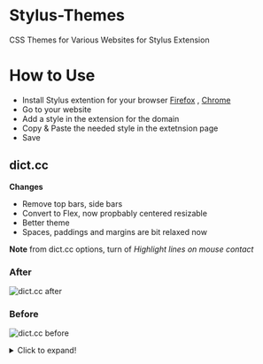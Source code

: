 # Stylus-Themes
CSS Themes for Various Websites for Stylus Extension

# How to Use
- Install Stylus extention for your browser [Firefox](https://addons.mozilla.org/en-US/firefox/addon/styl-us/) , [Chrome](https://chrome.google.com/webstore/detail/stylus/clngdbkpkpeebahjckkjfobafhncgmne)
- Go to your website
- Add a style in the extension for the domain
- Copy & Paste the needed style in the extetnsion page
- Save

## dict.cc
**Changes**
- Remove top bars, side bars
- Convert to Flex, now propbably centered resizable
- Better theme
- Spaces, paddings and margins are bit relaxed now

**Note**
from dict.cc options, turn of *Highlight lines on mouse contact*

### After

![dict.cc after](https://i.postimg.cc/prc0hsQC/2021-12-16-17-04-57-Window.png)

### Before

![dict.cc before](https://i.postimg.cc/jjg0fKxy/2021-12-16-13-43-31-Window.png)

<details>
  <summary>Click to expand!</summary>
  
  ## Heading
  1. A numbered
  2. list
     * With some
     * Sub bullets
</details>
